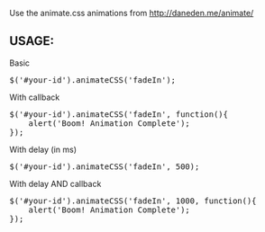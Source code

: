 Use the animate.css animations from http://daneden.me/animate/

## USAGE:

Basic
<pre>
$('#your-id').animateCSS('fadeIn');
</pre>

With callback
<pre>
$('#your-id').animateCSS('fadeIn', function(){
    alert('Boom! Animation Complete');
});
</pre>

With delay (in ms)
<pre>
$('#your-id').animateCSS('fadeIn', 500);
</pre>

With delay AND callback
<pre>
$('#your-id').animateCSS('fadeIn', 1000, function(){
    alert('Boom! Animation Complete');
});
</pre>